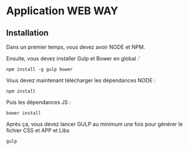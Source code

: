 # Application WEB WAY

## Installation
Dans un premier temps, vous devez avoir NODE et NPM.

Ensuite, vous devez installer Gulp et Bower en global :`

```shell
npm install -g gulp bower
```

Vous devez maintenant télécharger les dépendances NODE :

```shell
npm install
```

Puis les dépendances JS :

```shell
bower install
```

Après ça, vous devez lancer GULP au minimum une fois pour générer le fichier CSS et APP et Libs

```shell
gulp
```